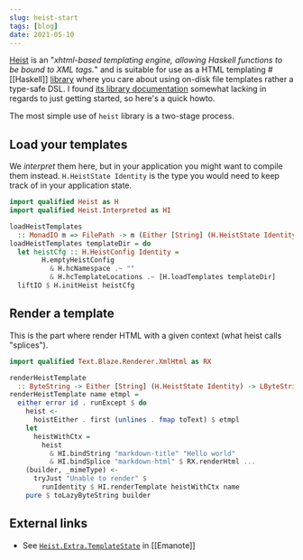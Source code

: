 ```yaml
---
slug: heist-start
tags: [blog]
date: 2021-05-10
---
```


[Heist](https://github.com/snapframework/heist) is an "*xhtml-based templating engine, allowing Haskell functions to be bound to XML tags.*" and is suitable for use as a HTML templating #[[Haskell]] [library](https://vrom911.github.io/blog/html-libraries) where you care about using on-disk file templates rather a type-safe DSL. I found [its library documentation](http://snapframework.com/docs/tutorials/heist#heist-programming) somewhat lacking in regards to just getting started, so here's a quick howto.

The most simple use of `heist` library is a two-stage process. 

## Load your templates

We *interpret* them here, but in your application you might want to compile them instead. `H.HeistState Identity` is the type you would need to keep track of in your application state.

```haskell
import qualified Heist as H
import qualified Heist.Interpreted as HI

loadHeistTemplates 
  :: MonadIO m => FilePath -> m (Either [String] (H.HeistState Identity))
loadHeistTemplates templateDir = do
  let heistCfg :: H.HeistConfig Identity =
        H.emptyHeistConfig
          & H.hcNamespace .~ ""
          & H.hcTemplateLocations .~ [H.loadTemplates templateDir]
  liftIO $ H.initHeist heistCfg
```

## Render a template

This is the part where render HTML with a given context (what heist calls "splices").

```haskell
import qualified Text.Blaze.Renderer.XmlHtml as RX

renderHeistTemplate 
  :: ByteString -> Either [String] (H.HeistState Identity) -> LByteString
renderHeistTemplate name etmpl =
  either error id . runExcept $ do
    heist <-
      hoistEither . first (unlines . fmap toText) $ etmpl
    let 
      heistWithCtx = 
        heist 
          & HI.bindString "markdown-title" "Hello world"
          & HI.bindSplice "markdown-html" $ RX.renderHtml ...
    (builder, _mimeType) <-
      tryJust "Unable to render" $
        runIdentity $ HI.renderTemplate heistWithCtx name
    pure $ toLazyByteString builder
```

## External links

- See [`Heist.Extra.TemplateState`](https://github.com/srid/emanote/blob/8b85459c000cd9100ebdd708ec47dfd411c72450/src/Heist/Extra/TemplateState.hs) in [[Emanote]]